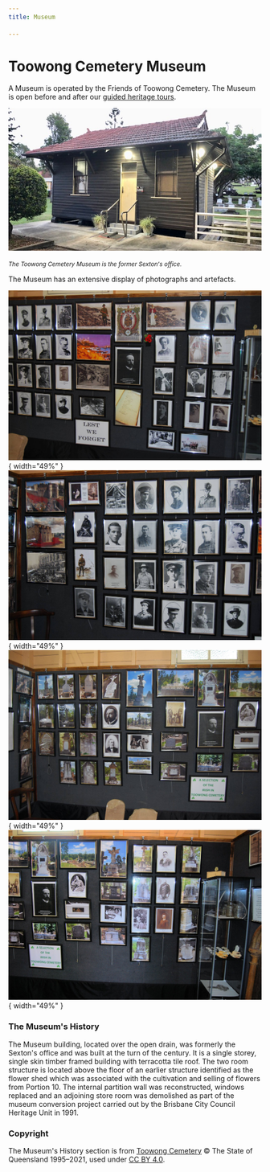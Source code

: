 ```yaml
---
title: Museum

---
```


#  Toowong Cemetery Museum

<!-- photographs -->

A Museum is operated by the Friends of Toowong Cemetery. The Museum is open before and after our [guided heritage tours](../guided-tours.md). 
<!--
If you visit at other times, staff at the Office will be pleased to open the Museum for you. 
--> 

![Toowong Cemetery Museum](../assets/museum.jpg)

*<small>The Toowong Cemetery Museum is the former Sexton's office.</small>*

The Museum has an extensive display of photographs and artefacts.

![](../assets/museum-photos-1.jpg){ width="49%" } ![](../assets/museum-photos-2.jpg){ width="49%" }
![](../assets/museum-photos-3.jpg){ width="49%" } ![](../assets/museum-photos-4.jpg){ width="49%" } 


### The Museum's History

The Museum building, located over the open drain, was formerly the Sexton's office and was built at the turn of the century. It is a single storey, single skin timber framed building with terracotta tile roof. The two room structure is located above the floor of an earlier structure identified as the flower shed which was associated with the cultivation and selling of flowers from Portion 10. The internal partition wall was reconstructed, windows replaced and an adjoining store room was demolished as part of the museum conversion project carried out by the Brisbane City Council Heritage Unit in 1991. 
 
### Copyright

The Museum's History section is from [Toowong Cemetery](https://apps.des.qld.gov.au/heritage-register/detail/?id=601773) © The State of Queensland 1995–2021, used under [CC BY 4.0][cc-by].

<!-- Links -->

[cc-by]: https://creativecommons.org/licenses/by/4.0/  "Creative Commons Attribution 4.0 Licence"
